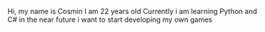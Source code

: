 Hi, my name is Cosmin
I am 22 years old
Currently i am learning Python and C#
in the near future i want to start developing my own games
